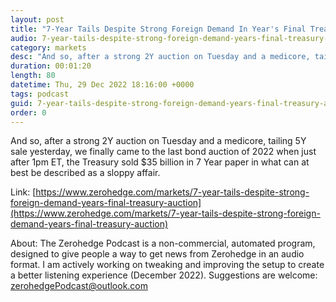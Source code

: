 ```yaml
---
layout: post
title: "7-Year Tails Despite Strong Foreign Demand In Year's Final Treasury Auction"
audio: 7-year-tails-despite-strong-foreign-demand-years-final-treasury-auction-0
category: markets
desc: "And so, after a strong 2Y auction on Tuesday and a medicore, tailing 5Y sale yesterday, we finally came to the last bond auction of 2022 when just after 1pm ET, the Treasury sold $35 billion in 7 Year paper in what can at best be described as a sloppy affair."
duration: 00:01:20
length: 80
datetime: Thu, 29 Dec 2022 18:16:00 +0000
tags: podcast
guid: 7-year-tails-despite-strong-foreign-demand-years-final-treasury-auction-0
order: 0
---
```

And so, after a strong 2Y auction on Tuesday and a medicore, tailing 5Y sale yesterday, we finally came to the last bond auction of 2022 when just after 1pm ET, the Treasury sold $35 billion in 7 Year paper in what can at best be described as a sloppy affair.

Link: [https://www.zerohedge.com/markets/7-year-tails-despite-strong-foreign-demand-years-final-treasury-auction](https://www.zerohedge.com/markets/7-year-tails-despite-strong-foreign-demand-years-final-treasury-auction)

About: The Zerohedge Podcast is a non-commercial, automated program, designed to give people a way to get news from Zerohedge in an audio format.  I am actively working on tweaking and improving the setup to create a better listening experience (December 2022).  Suggestions are welcome: [zerohedgePodcast@outlook.com](mailto:zerohedgePodcast@outlook.com)